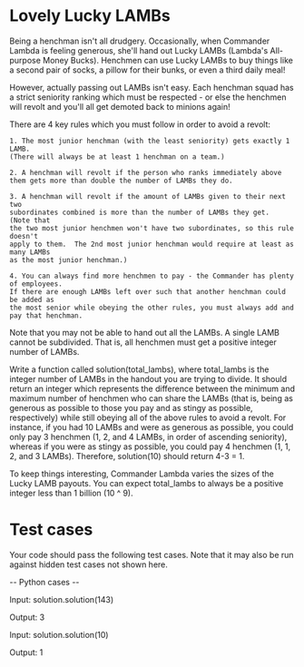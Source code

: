 Lovely Lucky LAMBs
==================

Being a henchman isn't all drudgery. Occasionally, when Commander Lambda is feeling generous, she'll hand out Lucky LAMBs (Lambda's All-purpose Money Bucks). Henchmen can use Lucky LAMBs to buy things like a second pair of socks, a pillow for their bunks, or even a third daily meal!

However, actually passing out LAMBs isn't easy. Each henchman squad has a strict
seniority ranking which must be respected - or else the henchmen will revolt and
you'll all get demoted back to minions again!

There are 4 key rules which you must follow in order to avoid a revolt:

    1. The most junior henchman (with the least seniority) gets exactly 1 LAMB.
    (There will always be at least 1 henchman on a team.)

    2. A henchman will revolt if the person who ranks immediately above them gets more than double the number of LAMBs they do.

    3. A henchman will revolt if the amount of LAMBs given to their next two
    subordinates combined is more than the number of LAMBs they get.  (Note that
    the two most junior henchmen won't have two subordinates, so this rule doesn't
    apply to them.  The 2nd most junior henchman would require at least as many LAMBs
    as the most junior henchman.)

    4. You can always find more henchmen to pay - the Commander has plenty of employees.
    If there are enough LAMBs left over such that another henchman could be added as
    the most senior while obeying the other rules, you must always add and pay that henchman.

Note that you may not be able to hand out all the LAMBs. A single LAMB cannot be
 subdivided. That is, all henchmen must get a positive integer number of LAMBs.

Write a function called solution(total_lambs), where total_lambs is the integer
number of LAMBs in the handout you are trying to divide. It should return an
integer which represents the difference between the minimum and maximum number
of henchmen who can share the LAMBs (that is, being as generous as possible to
those you pay and as stingy as possible, respectively) while
still obeying all of the above rules to avoid a revolt.  For instance, if you
had 10 LAMBs and were as generous as possible, you could only pay 3 henchmen
(1, 2, and 4 LAMBs, in order of ascending seniority), whereas if you were as
stingy as possible, you could pay 4 henchmen (1, 1, 2, and 3 LAMBs). Therefore,
solution(10) should return 4-3 = 1.

To keep things interesting, Commander Lambda varies the sizes of the Lucky LAMB
payouts. You can expect total_lambs to always be a positive integer less than
1 billion (10 ^ 9).

Test cases
==========
Your code should pass the following test cases.
Note that it may also be run against hidden test cases not shown here.

-- Python cases --

Input:
solution.solution(143)

Output:
    3

Input:
solution.solution(10)

Output:
    1

